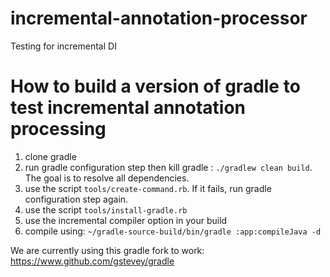 # incremental-annotation-processor
Testing for incremental DI

# How to build a version of gradle to test incremental annotation processing

1. clone gradle
1. run gradle configuration step then kill gradle : `./gradlew clean build`. The goal is to resolve all dependencies.
1. use the script `tools/create-command.rb`. If it fails, run gradle configuration step again.
1. use the script `tools/install-gradle.rb`
1. use the incremental compiler option in your build
1. compile using: `~/gradle-source-build/bin/gradle :app:compileJava -d`

We are currently using this gradle fork to work: https://www.github.com/gstevey/gradle
